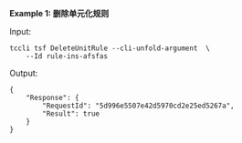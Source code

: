 **Example 1: 删除单元化规则**



Input: 

```
tccli tsf DeleteUnitRule --cli-unfold-argument  \
    --Id rule-ins-afsfas
```

Output: 
```
{
    "Response": {
        "RequestId": "5d996e5507e42d5970cd2e25ed5267a",
        "Result": true
    }
}
```

